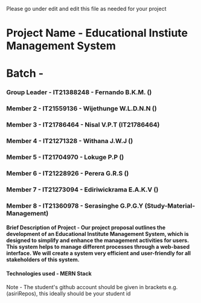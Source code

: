 Please go under edit and edit this file as needed for your project

# Project Name - Educational Instiute Management System
# Batch - 
### Group Leader - IT21388248 - Fernando B.K.M. ()
### Member 2 - IT21559136 - Wijethunge W.L.D.N.N ()
### Member 3 - IT21786464 - Nisal V.P.T (IT21786464)
### Member 4 - IT21271328 - Withana J.W.J ()
### Member 5 - IT21704970 - Lokuge P.P ()
### Member 6 - IT21228926 - Perera G.R.S ()
### Member 7 - IT21273094 - Ediriwickrama E.A.K.V ()
### Member 8 - IT21360978 - Serasinghe G.P.G.Y (Study-Material-Management)

#### Brief Description of Project - Our project proposal outlines the development of an Educational Institute Management System, which is designed to simplify and enhance the management activities for users. This system helps to manage different processes through a web-based interface. We will create a system very efficient and user-friendly for all stakeholders of this system.

#### Technologies used - MERN Stack

Note - The student's github account should be given in brackets e.g. (asiriRepos), this ideally should be your student id 

